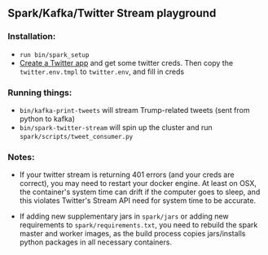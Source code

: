 ## Spark/Kafka/Twitter Stream playground

### Installation:
  - `run bin/spark_setup`
  - [Create a Twitter app](https://apps.twitter.com/) and get some twitter creds. 
    Then copy the `twitter.env.tmpl` to `twitter.env`, and fill in creds

### Running things:
  - `bin/kafka-print-tweets` will stream Trump-related tweets (sent from python to kafka)
  - `bin/spark-twitter-stream` will spin up the cluster and run `spark/scripts/tweet_consumer.py`

### Notes:
- If your twitter stream is returning 401 errors (and your creds are correct), 
  you may need to restart your docker engine. At least on OSX, the container's system time can drift 
  if the computer goes to sleep, and this violates Twitter's Stream API need for system time to be accurate.

- If adding new supplementary jars in `spark/jars` or adding new requirements to `spark/requirements.txt`,
  you need to rebuild the spark master and worker images, as the build process copies jars/installs python 
  packages in all necessary containers.

